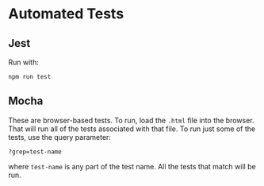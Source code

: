 # Automated Tests

## Jest

Run with:
```shell script
npm run test
```

## Mocha

These are browser-based tests. To run, load the `.html` file into the browser. That will run
all of the tests associated with that file. To run just some of the tests, use the query parameter:
```
?grep=test-name
```
where `test-name` is any part of the test name. All the tests that match will be run.

